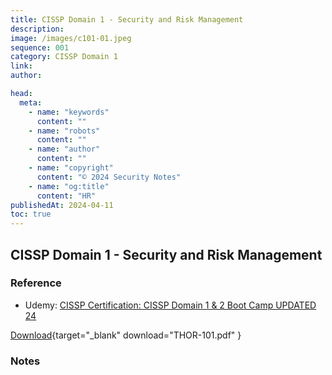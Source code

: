 ```yaml
---
title: CISSP Domain 1 - Security and Risk Management
description:
image: /images/c101-01.jpeg
sequence: 001
category: CISSP Domain 1
link:
author:

head:
  meta:
    - name: "keywords"
      content: ""
    - name: "robots"
      content: ""
    - name: "author"
      content: ""
    - name: "copyright"
      content: "© 2024 Security Notes"
    - name: "og:title"
      content: "HR"
publishedAt: 2024-04-11
toc: true
---
```


## CISSP Domain 1 - Security and Risk Management

### Reference

- Udemy: <a href="https://www.udemy.com/course/cissp-domain-1-2/learn/lecture/8499446?start=0#overview">CISSP Certification: CISSP Domain 1 & 2 Boot Camp UPDATED 24</a>

[Download](/assets/file/THOR-101.pdf){target="\_blank" download="THOR-101.pdf" }

### Notes

